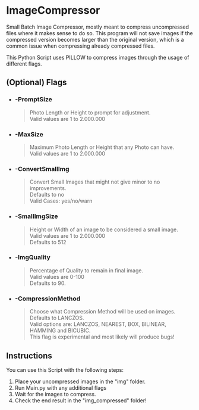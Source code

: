# ImageCompressor
 Small Batch Image Compressor, mostly meant to compress uncompressed files where it makes sense to do so.
 This program will not save images if the compressed version becomes larger than the original version, which is a common issue when compressing already compressed files.

 This Python Script uses PILLOW to compress images through the usage of different flags.

 ## (Optional) Flags
  * ### -PromptSize 
    > Photo Length or Height to prompt for adjustment.  
    Valid values are 1 to 2.000.000

  * ### -MaxSize 
    > Maximum Photo Length or Height that any Photo can have.  
    Valid values are 1 to 2.000.000

  * ### -ConvertSmallImg
    > Convert Small Images that might not give minor to no improvements.  
    Defaults to no  
    Valid Cases: yes/no/warn

  * ### -SmallImgSize 
    > Height or Width of an image to be considered a small image.  
    Valid values are 1 to 2.000.000  
    Defaults to 512

  * ### -ImgQuality 
    > Percentage of Quality to remain in final image.  
    Valid values are 0-100  
    Defaults to 90.

  * ### -CompressionMethod 
    > Choose what Compression Method will be used on images. Defaults to LANCZOS.  
    Valid options are: LANCZOS, NEAREST, BOX, BILINEAR, HAMMING and BICUBIC.  
    This flag is experimental and most likely will produce bugs!

 ## Instructions
  You can use this Script with the following steps:
  1. Place your uncompressed images in the "img" folder.
  2. Run Main.py with any additional flags
  3. Wait for the images to compress.
  4. Check the end result in the "img_compressed" folder!
